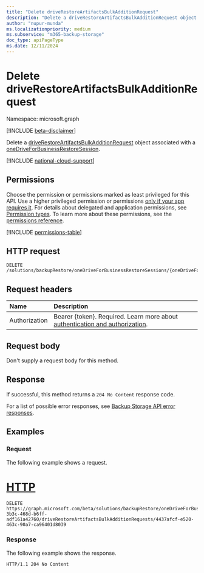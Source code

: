 ```yaml
---
title: "Delete driveRestoreArtifactsBulkAdditionRequest"
description: "Delete a driveRestoreArtifactsBulkAdditionRequest object associated with a oneDriveForBusinessRestoreSession."
author: "nupur-munda"
ms.localizationpriority: medium
ms.subservice: "m365-backup-storage"
doc_type: apiPageType
ms.date: 12/11/2024
---
```


# Delete driveRestoreArtifactsBulkAdditionRequest

Namespace: microsoft.graph

[!INCLUDE [beta-disclaimer](../../includes/beta-disclaimer.md)]

Delete a [driveRestoreArtifactsBulkAdditionRequest](../resources/driverestoreartifactsbulkadditionrequest.md) object associated with a [oneDriveForBusinessRestoreSession](../resources/onedriveforbusinessrestoresession.md).

[!INCLUDE [national-cloud-support](../../includes/global-only.md)]

## Permissions

Choose the permission or permissions marked as least privileged for this API. Use a higher privileged permission or permissions [only if your app requires it](/graph/permissions-overview#best-practices-for-using-microsoft-graph-permissions). For details about delegated and application permissions, see [Permission types](/graph/permissions-overview#permission-types). To learn more about these permissions, see the [permissions reference](/graph/permissions-reference).

<!-- {
  "blockType": "permissions",
  "name": "driverestoreartifactsbulkadditionrequest-delete"
}
-->
[!INCLUDE [permissions-table](../includes/permissions/driverestoreartifactsbulkadditionrequest-delete-permissions.md)]

## HTTP request

<!-- {
  "blockType": "ignored"
}
-->
``` http
DELETE /solutions/backupRestore/oneDriveForBusinessRestoreSessions/{oneDriveForBusinessRestoreSessionId}/driveRestoreArtifactsBulkAdditionRequests/{driveRestoreArtifactsBulkAdditionRequestId}
```

## Request headers

|Name|Description|
|:---|:---|
|Authorization|Bearer {token}. Required. Learn more about [authentication and authorization](/graph/auth/auth-concepts).|

## Request body

Don't supply a request body for this method.

## Response

If successful, this method returns a `204 No Content` response code.

For a list of possible error responses, see [Backup Storage API error responses](/graph/backup-storage-error-codes).

## Examples

### Request

The following example shows a request.
# [HTTP](#tab/http)
<!-- {
  "blockType": "request",
  "name": "delete_driverestoreartifactsbulkadditionrequest"
}
-->
``` http
DELETE https://graph.microsoft.com/beta/solutions/backupRestore/oneDriveForBusinessRestoreSessions/d8078599-3b3c-468d-b6ff-adf161a42760/driveRestoreArtifactsBulkAdditionRequests/4437afcf-e520-463c-90a7-ca96401d8039
```

### Response

The following example shows the response.
<!-- {
  "blockType": "response",
  "truncated": true
}
-->
``` http
HTTP/1.1 204 No Content
```

